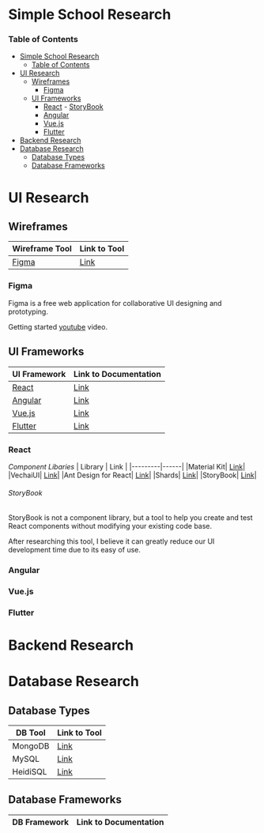 # Simple School Research

### Table of Contents
- [Simple School Research](#simple-school-research)
    - [Table of Contents](#table-of-contents)
- [UI Research](#ui-research)
  - [Wireframes](#wireframes)
    - [Figma](#figma)
  - [UI Frameworks](#ui-frameworks)
    - [React](#react)
          - [StoryBook](#storybook)
    - [Angular](#angular)
    - [Vue.js](#vuejs)
    - [Flutter](#flutter)
- [Backend Research](#backend-research)
- [Database Research](#database-research)
  - [Database Types](#database-types)
  - [Database Frameworks](#database-frameworks)




# UI Research

## Wireframes
|Wireframe Tool|Link to Tool|
|--------------|------------|
| [Figma](#figma)| [Link](https://www.figma.com/)|

### Figma
Figma is a free web application for collaborative UI designing and prototyping.

Getting started [youtube](https://www.youtube.com/watch?v=jk1T0CdLxwU) video. 



## UI Frameworks
|UI Framework| Link to Documentation|
|------------|----------------------|
|[React](#react)| [Link](https://reactjs.org/) |
|[Angular](#angular)| [Link](https://angular.io/)|
|[Vue.js](#vuejs)| [Link](https://vuejs.org/)|
|[Flutter](#flutter)|[Link](https://flutter.dev/?gclsrc=ds&gclsrc=ds)| 


### React
*Component Libaries*
| Library | Link |
|---------|------|
|Material Kit| [Link](https://www.creative-tim.com/product/material-kit-react/?partner=91096)|
|VechaiUI| [Link](https://www.vechaiui.com/)|
|Ant Design for React| [Link](https://ant.design/docs/react/introduce)|
|Shards| [Link](https://designrevision.com/downloads/shards-react/)|
|StoryBook| [Link](https://storybook.js.org/docs/react/get-started/install)|

###### StoryBook
StoryBook is not a component library, but a tool to help you create and test React components without modifying your existing code base.

After researching this tool, I believe it can greatly reduce our UI development time due to its easy of use. 

### Angular

### Vue.js

### Flutter

# Backend Research

# Database Research

## Database Types
|DB Tool|Link to Tool|
|-------|------------|
|MongoDB| [Link](https://www.mongodb.com/) |
|MySQL| [Link](https://www.mysql.com/) |
|HeidiSQL| [Link](https://www.heidisql.com/) |

## Database Frameworks
|DB Framework| Link to Documentation|
|------------|----------------------|
